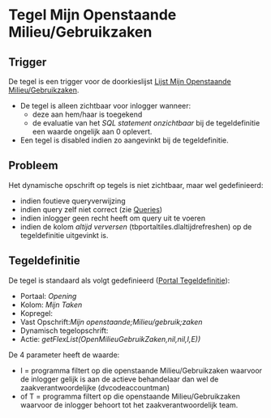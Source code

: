 # Tegel Mijn Openstaande Milieu/Gebruikzaken

## Trigger

De tegel is een trigger voor de doorkieslijst [Lijst Mijn Openstaande Milieu/Gebruikzaken](tegel_mijn_openstaande_milieu.gebruik_zaken/lijst_mijn_openstaande_milieu.gebruik_zaken.md).

  - De tegel is alleen zichtbaar voor inlogger wanneer:
    - deze aan hem/haar is toegekend
    - de evaluatie van het *SQL statement onzichtbaar* bij de tegeldefinitie een waarde ongelijk aan 0 oplevert.
  - Een tegel is disabled indien zo aangevinkt bij de tegeldefinitie.

## Probleem

Het dynamische opschrift op tegels is niet zichtbaar, maar wel gedefinieerd:

  - indien foutieve queryverwijzing
  - indien query zelf niet correct (zie [Queries](../../../../instellen_inrichten/queries.md))
  - indien inlogger geen recht heeft om query uit te voeren
  - indien de kolom *altijd verversen* (tbportaltiles.dlaltijdrefreshen) op de tegeldefinitie uitgevinkt is.

## Tegeldefinitie

De tegel is standaard als volgt gedefinieerd ([Portal Tegeldefinitie](../../../../instellen_inrichten/portaldefinitie/portal_tegel.md)):

  - Portaal: *Opening*
  - Kolom: *Mijn Taken*
  - Kopregel:
  - Vast Opschrift:*Mijn openstaande;Milieu/gebruik;zaken*
  - Dynamisch tegelopschrift:
  - Actie: *getFlexList(OpenMilieuGebruikZaken,nil,nil,I,E))*

De 4 parameter heeft de waarde:

  - I = programma filtert op die openstaande Milieu/Gebruikzaken waarvoor de inlogger gelijk is aan de actieve behandelaar dan wel de zaakverantwoordelijke (dvcodeaccountman)
  - of T = programma filtert op die openstaande Milieu/Gebruikzaken waarvoor de inlogger behoort tot het zaakverantwoordelijk team.

